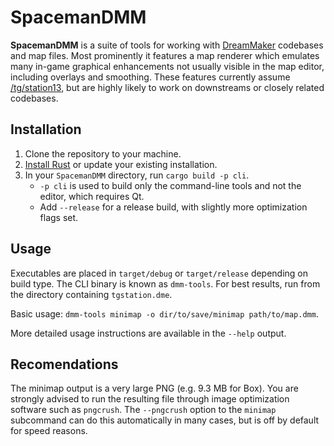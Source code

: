 # SpacemanDMM

**SpacemanDMM** is a suite of tools for working with [DreamMaker] codebases
and map files. Most prominently it features a map renderer which emulates many
in-game graphical enhancements not usually visible in the map editor, including
overlays and smoothing. These features currently assume [/tg/station13], but
are highly likely to work on downstreams or closely related codebases.

[DreamMaker]: https://secure.byond.com/
[/tg/station13]: https://github.com/tgstation/tgstation/

## Installation

1. Clone the repository to your machine.
1. [Install Rust] or update your existing installation.
1. In your `SpacemanDMM` directory, run `cargo build -p cli`.
   * `-p cli` is used to build only the command-line tools and not the editor,
     which requires Qt.
   * Add `--release` for a release build, with slightly more optimization flags
     set.

[Install Rust]: https://www.rust-lang.org/en-US/install.html

## Usage

Executables are placed in `target/debug` or `target/release` depending on build
type. The CLI binary is known as `dmm-tools`. For best results, run from the
directory containing `tgstation.dme`.

Basic usage: `dmm-tools minimap -o dir/to/save/minimap path/to/map.dmm`.

More detailed usage instructions are available in the `--help` output.

## Recomendations

The minimap output is a very large PNG (e.g. 9.3 MB for Box). You are strongly
advised to run the resulting file through image optimization software such as
`pngcrush`. The `--pngcrush` option to the `minimap` subcommand can do this
automatically in many cases, but is off by default for speed reasons.

